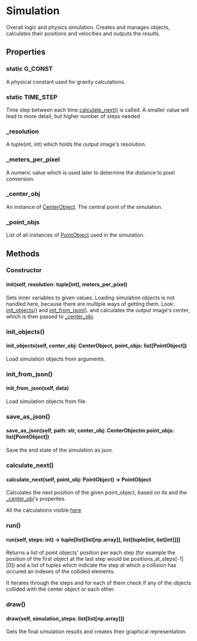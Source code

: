 # Simulation
Overall logic and physics simulation. Creates and manages objects, calculates their positions and velocities and outputs the results.


## Properties
### static G_CONST
A physical constant used for gravity calculations.

### static TIME_STEP
Time step between each time [calculate_next()](#calculate_next) is called. A smaller value will lead to more detail, but higher number of steps needed

### _resolution
A tuple(int, int) which holds the output image's resolution.

### _meters_per_pixel
A numeric value which is used later to determine the distance to pixel conversion.

### _center_obj
An instance of [CenterObject](./center_object.md). The central point of the simulation.

### _point_objs
List of all instances of [PointObject](./point_object.md) used in the simulation.


## Methods
### Constructor
#### __init__(self, resolution: tuple[int], meters_per_pixel)
Sets inner variables to given values. Loading simulation objects is not handled here, because there are multiple ways of getting them. Look: [init_objects()](#init_objects) and [init_from_json()](#init_from_json).
and calculates the output image's center, which is then passed to [_center_obj](#_center_obj).

### init_objects()
#### init_objects(self, center_obj: CenterObject, point_objs: list[PointObject])
Load simulation objects from arguments.

### init_from_json()
#### init_from_json(self, data)
Load simulation objects from file.

### save_as_json()
#### save_as_json(self, path: str, center_obj: CenterObjectm point_objs: list[PointObject])
Save the end state of the simulation as json.

### calculate_next()
#### calculate_next(self, point_obj: PointObject) -> PointObject
Calculates the next position of the given point_object, based on its and the [_center_obj](#_center_obj)'s properites.

All the calculations visible [here](https://www.desmos.com/calculator/jwtleflsny)

### run()
#### run(self, steps: int) -> tuple[list[list[np.array]], list[tuple[int, list[int]]]]
Returns a list of point objects' position per each step (for example the position of the first object at the last step would be positions_at_steps[-1][0]) and a list of tuples which indicate the step at which a collision has occured an indexes of the collided elements.

It iterates through the steps and for each of them check if any of the objects collided with the center object or each other.

### draw()
#### draw(self, simulation_steps: list[list[np.array]])
Gets the final simulation results and creates their graphical representation.